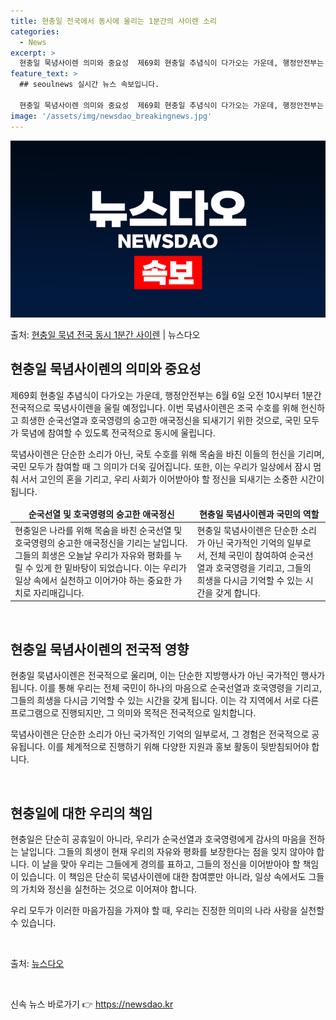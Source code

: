 ```yaml
---
title: 현충일 전국에서 동시에 울리는 1분간의 사이렌 소리
categories:
  - News
excerpt: >
  현충일 묵념사이렌 의미와 중요성  제69회 현충일 추념식이 다가오는 가운데, 행정안전부는 6월 6일 오전 1…
feature_text: >
  ## seoulnews 실시간 뉴스 속보입니다.

  현충일 묵념사이렌 의미와 중요성  제69회 현충일 추념식이 다가오는 가운데, 행정안전부는 6월 6일 오전 1…
image: '/assets/img/newsdao_breakingnews.jpg'
---
```


![뉴스다오 속보](/assets/img/newsdao_breakingnews.jpg)

<p>출처: <a href="https://newsdao.kr/4062" rel="dofollow">현충일 묵념 전국 동시 1분간 사이렌</a> | 뉴스다오</p>

<h2 data-ke-size="size26">현충일 묵념사이렌의 의미와 중요성</h2>
<p data-ke-size="size16">제69회 현충일 추념식이 다가오는 가운데, 행정안전부는 6월 6일 오전 10시부터 1분간 전국적으로 묵념사이렌을 울릴 예정입니다. 이번 묵념사이렌은 조국 수호를 위해 헌신하고 희생한 순국선열과 호국영령의 숭고한 애국정신을 되새기기 위한 것으로, 국민 모두가 묵념에 참여할 수 있도록 전국적으로 동시에 울립니다.</p>
<p data-ke-size="size16">묵념사이렌은 단순한 소리가 아닌, 국토 수호를 위해 목숨을 바친 이들의 헌신을 기리며, 국민 모두가 참여할 때 그 의미가 더욱 깊어집니다. 또한, 이는 우리가 일상에서 잠시 멈춰 서서 고인의 혼을 기리고, 우리 사회가 이어받아야 할 정신을 되새기는 소중한 시간이 됩니다.</p>
<table>
<thead>
<tr>
<td style="text-align: center; height: 17px;"><b>순국선열 및 호국영령의 숭고한 애국정신</b></td>
<td style="text-align: center; height: 17px;"><b>현충일 묵념사이렌과 국민의 역할</b></td>
</tr>
</thead>
<tr>
<td style="height: 17px;">현충일은 나라를 위해 목숨을 바친 순국선열 및 호국영령의 숭고한 애국정신을 기리는 날입니다. 그들의 희생은 오늘날 우리가 자유와 평화를 누릴 수 있게 한 밑바탕이 되었습니다. 이는 우리가 일상 속에서 실천하고 이어가야 하는 중요한 가치로 자리매깁니다.</td>
<td style="height: 17px;">현충일 묵념사이렌은 단순한 소리가 아닌 국가적인 기억의 일부로서, 전체 국민이 참여하여 순국선열과 호국영령을 기리고, 그들의 희생을 다시금 기억할 수 있는 시간을 갖게 합니다.</td>
</tr>
</table>
<p data-ke-size="size16">&nbsp;</p>

<h2 data-ke-size="size26">현충일 묵념사이렌의 전국적 영향</h2>
<p data-ke-size="size16">현충일 묵념사이렌은 전국적으로 울리며, 이는 단순한 지방행사가 아닌 국가적인 행사가 됩니다. 이를 통해 우리는 전체 국민이 하나의 마음으로 순국선열과 호국영령을 기리고, 그들의 희생을 다시금 기억할 수 있는 시간을 갖게 됩니다. 이는 각 지역에서 서로 다른 프로그램으로 진행되지만, 그 의미와 목적은 전국적으로 일치합니다.</p>
<p data-ke-size="size16">묵념사이렌은 단순한 소리가 아닌 국가적인 기억의 일부로서, 그 경험은 전국적으로 공유됩니다. 이를 체계적으로 진행하기 위해 다양한 지원과 홍보 활동이 뒷받침되어야 합니다.</p>
<p data-ke-size="size16">&nbsp;</p>

<h2 data-ke-size="size26">현충일에 대한 우리의 책임</h2>
<p data-ke-size="size16">현충일은 단순히 공휴일이 아니라, 우리가 순국선열과 호국영령에게 감사의 마음을 전하는 날입니다. 그들의 희생이 현재 우리의 자유와 평화를 보장한다는 점을 잊지 않아야 합니다. 이 날을 맞아 우리는 그들에게 경의를 표하고, 그들의 정신을 이어받아야 할 책임이 있습니다. 이 책임은 단순히 묵념사이렌에 대한 참여뿐만 아니라, 일상 속에서도 그들의 가치와 정신을 실천하는 것으로 이어져야 합니다.</p>
<p data-ke-size="size16">우리 모두가 이러한 마음가짐을 가져야 할 때, 우리는 진정한 의미의 나라 사랑을 실천할 수 있습니다.</p>
<p data-ke-size="size16">&nbsp;</p>
<p data-ke-size="size16">출처: <a href="https://newsdao.kr/4062">뉴스다오</a></p>
<p data-ke-size="size16">&nbsp;</p> 

신속 뉴스 바로가기 👉 <a href="https://newsdao.kr" rel="dofollow">https://newsdao.kr</a>


